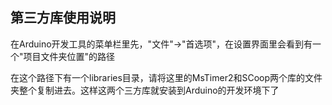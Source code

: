 ## 第三方库使用说明

在Arduino开发工具的菜单栏里先，"文件"->"首选项"，在设置界面里会看到有一个"项目文件夹位置"的路径

在这个路径下有一个libraries目录，请将这里的MsTimer2和SCoop两个库的文件夹整个复制进去。这样这两个三方库就安装到Arduino的开发环境下了
